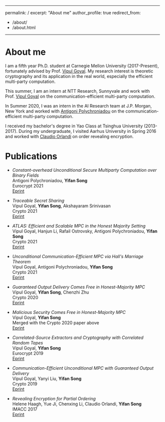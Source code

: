
---
permalink: /
excerpt: "About me"
author_profile: true
redirect_from: 
  - /about/
  - /about.html
---

# About me

I am a fifth year Ph.D. student at Carnegie Mellon University (2017-Present), fortunately advised by Prof. [Vipul Goyal](https://www.cs.cmu.edu/~goyal/). My research interest is theoretic cryptography and its application in the real world, especially the efficient multi-party computation. 

This summer, I am an intern at NTT Research, Sunnyvale and work with Prof. [Vipul Goyal](https://www.cs.cmu.edu/~goyal/) on the communication-efficient multi-party computation.

In Summer 2020, I was an intern in the AI Research team at J.P. Morgan, New York and worked with [Antigoni Polychroniadou](https://antigonip.github.io) on the communication-efficient multi-party computation. 

I received my bachelor's degree in Yao Class at Tsinghua University (2013-2017). During my undergraduate, I visited Aarhus University in Spring 2016 and worked with [Claudio Orlandi](https://users-cs.au.dk/orlandi/) on order revealing encryption.


# Publications

- *Constant-overhead Unconditional Secure Multiparty Computation over Binary Fields*   
  Antigoni Polychroniadou, **Yifan Song**   
  Eurocrypt 2021   
  [Eprint](https://eprint.iacr.org/2020/1412)

- *Traceable Secret Sharing*  
  Vipul Goyal, **Yifan Song**, Akshayaram Srinivasan   
  Crypto 2021   
  [Eprint](https://eprint.iacr.org/2021/871)
  
- *ATLAS: Efficient and Scalable MPC in the Honest Majority Setting*   
  Vipul Goyal, Hanjun Li, Rafail Ostrovsky, Antigoni Polychroniadou, **Yifan Song**   
  Crypto 2021   
  [Eprint](https://eprint.iacr.org/2021/833)
  
- *Unconditional Communication-Efficient MPC via Hall's Marriage Theorem*   
  Vipul Goyal, Antigoni Polychroniadou, **Yifan Song**   
  Crypto 2021   
  [Eprint](https://eprint.iacr.org/2021/834)

- *Guaranteed Output Delivery Comes Free in Honest-Majority MPC*   
  Vipul Goyal, **Yifan Song**, Chenzhi Zhu   
  Crypto 2020   
  [Eprint](https://eprint.iacr.org/2020/189)
  
- *Malicious Security Comes Free in Honest-Majority MPC*   
  Vipul Goyal, **Yifan Song**   
  Merged with the Crypto 2020 paper above   
  [Eprint](https://eprint.iacr.org/2020/134)
  
- *Correlated-Source Extractors and Cryptography with Correlated Random Tapes*   
  Vipul Goyal, **Yifan Song**   
  Eurocrypt 2019   
  [Eprint](https://eprint.iacr.org/2019/240)
  
- *Communication-Efficient Unconditional MPC with Guaranteed Output Delivery*   
  Vipul Goyal, Yanyi Liu, **Yifan Song**   
  Crypto 2019   
  [Eprint](https://eprint.iacr.org/2019/646)

- *Revealing Encryption for Partial Ordering*   
  Helene Haagh, Yue Ji, Chenxing Li, Claudio Orlandi, **Yifan Song**   
  IMACC 2017   
  [Eprint](https://eprint.iacr.org/2016/972)

